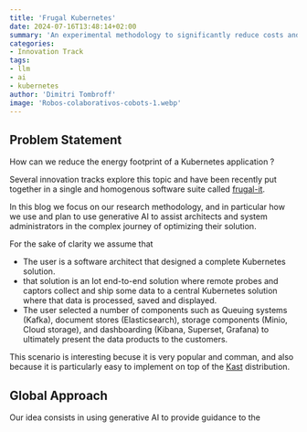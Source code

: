 ```yaml
---
title: 'Frugal Kubernetes'
date: 2024-07-16T13:48:14+02:00
summary: 'An experimental methodology to significantly reduce costs and energy footprints of Kubernetes applications'
categories:
- Innovation Track
tags:
- llm
- ai
- kubernetes
author: 'Dimitri Tombroff'
image: 'Robos-colaborativos-cobots-1.webp'
---
```


## Problem Statement

How can we reduce the energy footprint of a Kubernetes application ? 

Several innovation tracks explore this topic and have been recently put together in a single and homogenous software suite called
[frugal-it](/blogs/frugalit). 

In this blog we focus on our research methodology, and in particular how we use and plan to use generative AI to assist architects and system administrators
in the complex journey of optimizing their solution.  

For the sake of clarity we assume that 

* The user is a software architect that designed a complete Kubernetes solution. 
* that solution is an Iot end-to-end solution where remote probes and captors collect and ship some data to a central 
Kubernetes solution where that data is processed, saved and displayed.
* The user selected a number of components such as Queuing systems (Kafka), document stores (Elasticsearch), storage components (Minio, Cloud storage), and
dashboarding (Kibana, Superset, Grafana) to ultimately present the data products to the customers. 

This scenario is interesting becuse it is very popular and comman, and also because it is particularly easy to implement on top of the [Kast](/building-blocks/kast) distribution. 

## Global Approach


Our idea consists in using generative AI to provide guidance to the 
